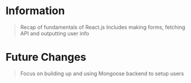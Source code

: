 # Information

> Recap of fundamentals of React.js
> Includes making forms, fetching API and outputting user info

# Future Changes

> Focus on building up and using Mongoose backend to setup users
